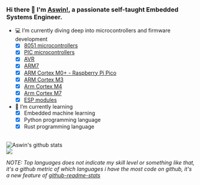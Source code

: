 ### Hi there 👋 I'm [Aswin!](https://in.linkedin.com/in/aswin-vt), a passionate self-taught Embedded Systems Engineer.

- 💻 I’m currently diving deep into microcontrollers and firmware development
  - [x] [8051 microcontrollers](https://github.com/Aswinvt/Embedded_Systems_Basics/tree/master/Learn_Basics/8051_AT89S8253)
  - [x] [PIC microcontrollers](https://github.com/Aswinvt/Embedded_Systems_Basics/tree/master/Learn_Basics/PIC)
  - [x] [AVR](https://github.com/Aswinvt/Embedded_Systems_Basics/tree/master/Learn_Basics/AVR)
  - [x] [ARM7](https://github.com/Aswinvt/Embedded_Systems_Basics/tree/master/Learn_Basics/ARM_7_LPC21XX)
  - [x] [ARM Cortex M0+ - Raspberry Pi Pico](https://github.com/Aswinvt/Raspberry_Pi_Pico)
  - [x] [ARM Cortex M3](https://github.com/Aswinvt/ARM_Cortex-M3_LPC1768)
  - [x] [Arm Cortex M4](https://github.com/Aswinvt/ARM_Cortex-M4_LM4F120H5QR)
  - [x] [Arm Cortex M7](https://github.com/Aswinvt/Nucleo_STM32F767ZIT6)
  - [x] [ESP modules](https://github.com/Aswinvt/ESP32)

- 📝 I’m currently learning
  - [x] Embedded machine learning
  - [x] Python programming language
  - [x] Rust programming language

<br />
<img align="center" src="https://github-readme-stats.anuraghazra1.vercel.app/api?username=aswinvt&show_icons=true&include_all_commits=true&theme=radical" alt="Aswin's github stats" />
<br />
<img align="center" src="https://github-readme-stats.vercel.app/api/top-langs/?username=aswinvt&layout=compact&theme=radical" />
<br />

*NOTE: Top languages does not indicate my skill level or something like that, it's a github metric of which languages i have the most code on github, it's a new feature of [github-readme-stats](https://github.com/anuraghazra/github-readme-stats)*
